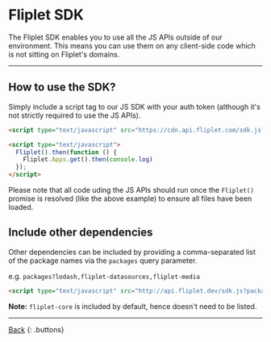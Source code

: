 # Fliplet SDK

The Fliplet SDK enables you to use all the JS APIs outside of our environment. This means you can use them on any client-side code which is not sitting on Fliplet's domains.

---

## How to use the SDK?

Simply include a script tag to our JS SDK with your auth token (although it's not strictly required to use the JS APIs).

```html
<script type="text/javascript" src="https://cdn.api.fliplet.com/sdk.js?auth_token=123"></script>

<script type="text/javascript">
  Fliplet().then(function () {
    Fliplet.Apps.get().then(console.log)
  });
</script>
```

Please note that all code uding the JS APIs should run once the `Fliplet()` promise is resolved (like the above example) to ensure all files have been loaded.

## Include other dependencies

Other dependencies can be included by providing a comma-separated list of the package names via the `packages` query parameter.

e.g. `packages?lodash,fliplet-datasources,fliplet-media`

```html
<script type="text/javascript" src="http://api.fliplet.dev/sdk.js?packages=fliplet-media&auth_token=123"></script>
```

**Note:** `fliplet-core` is included by default, hence doesn't need to be listed.

---

[Back](README.md)
{: .buttons}